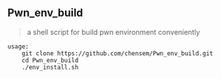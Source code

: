 ## Pwn_env_build
> a shell script for build pwn environment conveniently

```
usage: 
	git clone https://github.com/chensem/Pwn_env_build.git 
	cd Pwn_env_build 
	./env_install.sh 
```
	
